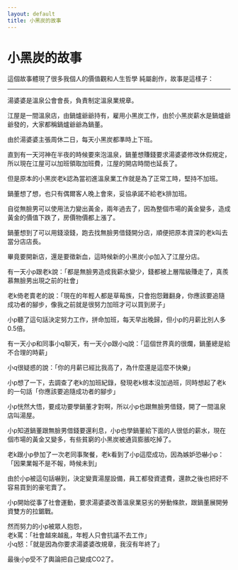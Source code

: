 ```yaml
---
layout: default
title: 小黑炭的故事
---
```


# 小黑炭的故事 

這個故事體現了很多我個人的價值觀和人生哲學
純屬創作，故事是這樣子：

---------------------------------------------------------------------------------

湯婆婆是溫泉公會會長，負責制定溫泉業規章。

江屋是一間溫泉店，由鍋爐爺爺持有，雇用小黑炭工作，由於小黑炭薪水是鍋爐爺爺發的，大家都稱鍋爐爺爺為鍋董。

由於湯婆婆主張周休二日，每天小黑炭都準時上下班。

直到有一天河神在半夜的時候要來泡溫泉，鍋董想賺錢要求湯婆婆修改休假規定，所以現在江屋可以加班領取加班費，江屋的開店時間也延長了。

但是原本的小黑炭老k認為當初進溫泉業工作就是為了正常工時，堅持不加班。

鍋董想了想，也只有偶爾客人晚上會來，妥協承諾不給老k排加班。

自從無臉男可以使用法力變出黃金，兩年過去了，因為整個市場的黃金變多，造成黃金的價值下跌了，房價物價都上漲了。

鍋董想到了可以用錢滾錢，跑去找無臉男借錢開分店，順便把原本資深的老k叫去當分店店長。

畢竟要開新店，還是要徵新血，這時候新的小黑炭小p加入了江屋分店。

有一天小p跟老k說：「都是無臉男造成我薪水變少，錢都被上層階級賺走了，真羨慕無臉男出現之前的社會」

老k倚老賣老的說：「現在的年輕人都是草莓族，只會抱怨難翻身，你應該要追隨成功者的腳步，像我之前就是很努力加班才可以買到房子」

小p聽了這句話決定努力工作，拼命加班，每天早出晚歸，但小p的月薪比別人多0.5倍。

有一天小p和同事小q聊天，有一天小p跟小q說：「這個世界真的很爛，鍋董總是給不合理的時薪」

小q很疑惑的說：「你的月薪已經比我高了，為什麼還是這麼不快樂」

小p想了一下，去調查了老k的加班紀錄，發現老k根本沒加過班，同時想起了老k的一句話「你應該要追隨成功者的腳步」

小p恍然大悟，要成功要學鍋董才對啊，所以小p也跟無臉男借錢，開了一間溫泉店叫湯屋。

小p知道鍋董跟無臉男借錢要還利息，小p也學鍋董給下面的人很低的薪水，現在個市場的黃金又變多，有些貧窮的小黑炭被通貨膨脹吃掉了。

老k跟小p參加了一次老同事聚餐，老k看到了小p這麼成功，因為嫉妒恐嚇小p：「因果業報不是不報，時候未到」

由於小p被這句話嚇到，決定變賣湯屋設備，員工都發資遣費，還款之後也把好不容易買到的豪宅賣了。

小p開始從事了社會運動，要求湯婆婆改善溫泉業惡劣的勞動條款，跟鍋董展開勞資雙方的拉鋸戰。

然而努力的小p被眾人抱怨，  
老k罵：「社會越來越亂，年輕人只會抗議不去工作」  
小q怒：「就是因為你要求湯婆婆改規章，我沒有年終了」  

最後小p受不了輿論把自己變成CO2了。
